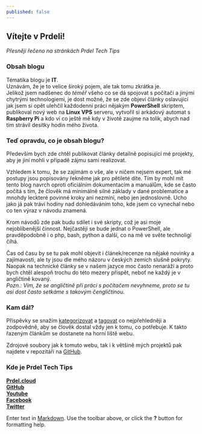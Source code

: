 ```yaml
---
published: false
---
```

## Vítejte v Prdeli!

*Přesněji řečeno na stránkách Prdel Tech Tips*

### Obsah blogu

Tématika blogu je **IT**.  
Uznávám, že je to velice široký pojem, ale tak tomu zkrátka je.  
Jelikož jsem nadšenec do *téměř* všeho co se dá spojovat s počítači a jinými chytrými technologiemi, je dost možné, že se zde objeví články oslavující jak jsem si opět ulehčil každodenní práci nějakým **PowerShell** skriptem, publikoval nový web na **Linux VPS** serveru, vytvořil si arkádový automat s **Raspberry Pi** a kdo ví co ještě mě kdy v životě zaujme na tolik, abych nad tím strávil desítky hodin mého života.

### Teď opravdu, co je obsah blogu?

Především bych zde chtěl publikovat články detailně popisující mé projekty, aby je jiní mohli v případě zájmu sami realizovat.  

Vzhledem k tomu, že se zajímám o vše, ale v ničem nejsem expert, tak mé postupy jsou popisovány řekněme jak pro pětileté díte. Tím by mohl mít tento blog navrch oproti oficiálním dokumentacím a manuálům, kde se často počítá s tím, že člověk má minimálně silné základy v dané problematice a mnohdy leckteré povinné kroky ani nezmíní, nebo jen jednoslovně. Ucho jako já pak tráví hodiny nad dohledáváním toho, kde jsem co vynechal nebo co ten výraz v návodu znamená.

Krom návodů zde pak budu sdílet i své skripty, což je asi moje nejoblíbenější činnost. Nejčastěji se bude jednat o PowerShell, ale pravděpodobně i o php, bash, python a další, co na mě ve světe technoligí číhá.

Čas od času by se tu pak mohl objevit i článek/recenze na nějaké novinky a zajímavosti, ale ty jsou dle mého názoru v českých zemích slušně pokryty. Naopak na technické články se v našem jazyce moc často nenaráží a proto bych chtěl alespoň trochu do této mezery přispět, neboť ne každý je v angličtině kovaný.  
*Pozn.: Vím, že se angličtině při práci s počítačem nevyhneme, proto se tu asi dost často setkáme s takovým čengličtinou.*

### Kam dál?

Příspěvky se snažím [kategorizovat][blog-categories] a [tagovat][blog-tags] co nejpřehledněji a zodpovědně, aby se člověk dostal vždy jen k tomu, co potřebuje. K takto řazeným článkům se dostanete na horní liště webu.

Zdrojové soubory jak k tomuto webu, tak i k většině mých projektů pak najdete v repozitáři na [GitHub][github-repo].

### Kde je Prdel Tech Tips

[**Prdel.cloud**](https://tech.prdel.cloud/)  
[**GitHub**][github-repo]  
[**Youtube**](https://www.youtube.com/channel/UCHhdElAzEzmZj_uv-buAjug)  
[**Facebook**](https://fb.me/PrdelTechTips)  
[**Twitter**](https://twitter.com/prdeltechtips)  

[github-repo]: https://github.com/prdeltechtips/PrdelTechTips.github.io
[blog-categories]: https://prdeltechtips.github.io/PrdelTechTips.github.io/categories.html
[blog-tags]: https://prdeltechtips.github.io/PrdelTechTips.github.io/tags.html

Enter text in [Markdown](http://daringfireball.net/projects/markdown/). Use the toolbar above, or click the **?** button for formatting help.
